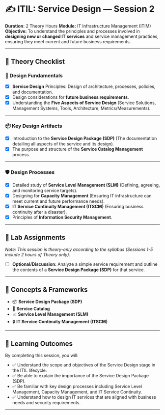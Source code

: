 # ✍️ ITIL: Service Design — Session 2

**Duration:** 2 Theory Hours
**Module:** IT Infrastructure Management (ITIM)
**Objective:** To understand the principles and processes involved in **designing new or changed IT services** and service management practices, ensuring they meet current and future business requirements.

---

## 📘 **Theory Checklist**

### 🧩 Design Fundamentals
- [x] **Service Design** Principles: Design of architecture, processes, policies, and documentation.
- [x] Design considerations for **future business requirements**.
- [x] Understanding the **Five Aspects of Service Design** (Service Solutions, Management Systems, Tools, Architecture, Metrics/Measurements).

---

### 📦 Key Design Artifacts
- [x] Introduction to the **Service Design Package (SDP)** (The documentation detailing all aspects of the service and its design).
- [x] The purpose and structure of the **Service Catalog Management** process.

---

### 🛡️ Design Processes
- [x] Detailed study of **Service Level Management (SLM)** (Defining, agreeing, and monitoring service targets).
- [x] Designing for **Capacity Management** (Ensuring IT infrastructure can meet current and future performance needs).
- [x] **IT Service Continuity Management (ITSCM)** (Ensuring business continuity after a disaster).
- [x] Principles of **Information Security Management**.

---

## 🧪 **Lab Assignments**

*Note: This session is theory-only according to the syllabus (Sessions 1-5 include 2 hours of Theory only).*

- [ ] **Optional/Discussion:** Analyze a simple service requirement and outline the contents of a **Service Design Package (SDP)** for that service.

---

## 🧰 **Concepts & Frameworks**
- 📦 **Service Design Package (SDP)**
- 📝 **Service Catalog**
- 📈 **Service Level Management (SLM)**
- 🔒 **IT Service Continuity Management (ITSCM)**

---

## 🎯 **Learning Outcomes**
By completing this session, you will:
- ✅ Understand the scope and objectives of the Service Design stage in the ITIL lifecycle.
- ✅ Be able to explain the importance of the Service Design Package (SDP).
- ✅ Be familiar with key design processes including Service Level Management, Capacity Management, and IT Service Continuity.
- ✅ Understand how to design IT services that are aligned with business needs and security requirements.

---

